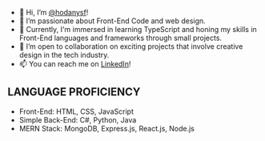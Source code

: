 - 👋 Hi, I’m [@hodanysf](https://github.com/hodanysf)!
- 👀 I’m passionate about Front-End Code and web design.
- 🌱 Currently, I'm immersed in learning TypeScript and honing my skills in Front-End languages and frameworks through small projects.
- 💞️ I’m open to collaboration on exciting projects that involve creative design in the tech industry.
- 📫 You can reach me on [LinkedIn](https://www.linkedin.com/in/hodan-yusuf-tech/)!

LANGUAGE PROFICIENCY 
--------------------
- Front-End: HTML, CSS, JavaScript
- Simple Back-End: C#, Python, Java
- MERN Stack: MongoDB, Express.js, React.js, Node.js
